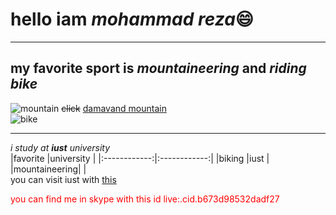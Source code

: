 # hello iam *mohammad reza*:smile:<br>
___
## my favorite sport is _mountaineering_ and _riding bike_
![mountain](https://cosmosmagazine.com/wp-content/uploads/2020/02/190218-mount-full.jpg)
~~click~~ [damavand mountain](https://www.tabnak.ir/fa/news/900341/%D8%AF%D9%85%D8%A7%D9%88%D9%86%D8%AF-%D8%A7%D8%B2-%D8%B2%D8%A7%D9%88%DB%8C%D9%87%E2%80%8C%D8%A7%DB%8C-%DA%A9%D9%87-%D8%AA%D8%A7-%D8%A8%D9%87-%D8%AD%D8%A7%D9%84-%D9%86%D8%AF%DB%8C%D8%AF%D9%87%E2%80%8C%D8%A7%DB%8C%D8%AF)<br>
![bike](https://avatar.skype.com/v1/avatars/live:.cid.b673d98532dadf27?auth_key=396504639&size=m)
***
*i study at **iust** university*<br>
|favorite      |university    |
|:------------:|:------------:|
|biking        |iust          |
|mountaineering|              |
<br>
you can visit iust with [this](http://www.iust.ac.ir/en)
<!DOCTYPE html>
<html>
 <head>
 </head>
 <body>
 <p  style="color:red;">you can find me in skype with this id live:.cid.b673d98532dadf27<br></p>
 </body>
</html>


